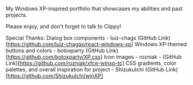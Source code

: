 My Windows XP-inspired portfolio that showcases my abilities and past projects.

Please enjoy, and don't forget to talk to Clippy!

Special Thanks:
Dialog box components - luiz-chags (GitHub Link)[https://github.com/luiz-chagas/react-windows-xp]
Windows XP-themed buttons and colors - botoxparty (GitHub Link)[https://github.com/botoxparty/XP.css] 
Icon images - rozniak - (GitHub Link)[https://github.com/rozniak/xfce-winxp-tc]
CSS gradients, color palettes, and overall inspiration for project - ShizukuIchi (GitHub Link)[https://github.com/ShizukuIchi/winXP]
